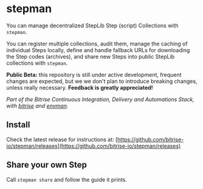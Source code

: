 # stepman

You can manage decentralized StepLib Step (script) Collections with `stepman`.

You can register multiple collections, audit them, manage the caching of individual Steps locally,
define and handle fallback URLs for downloading the Step codes (archives),
and share new Steps into public StepLib collections with `stepman`.

**Public Beta:** this repository is still under active development,
frequent changes are expected, but we we don't plan to introduce breaking changes,
unless really necessary. **Feedback is greatly appreciated!**

*Part of the Bitrise Continuous Integration, Delivery and Automations Stack,
with [bitrise](https://github.com/bitrise-io/bitrise) and [envman](https://github.com/bitrise-io/envman).*


## Install

Check the latest release for instructions at: [https://github.com/bitrise-io/stepman/releases](https://github.com/bitrise-io/stepman/releases)


## Share your own Step

Call `stepman share` and follow the guide it prints.
